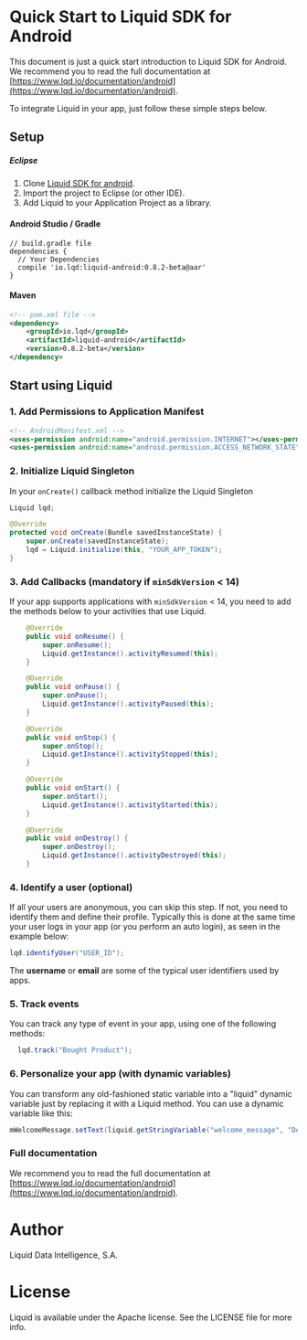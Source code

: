 # Quick Start to Liquid SDK for Android

This document is just a quick start introduction to Liquid SDK for Android. We recommend you to read the full documentation at [https://www.lqd.io/documentation/android](https://www.lqd.io/documentation/android).

To integrate Liquid in your app, just follow these simple steps below.

## Setup

##### Eclipse

1. Clone [Liquid SDK for android](https://github.com/lqd-io/liquid-sdk-android/).
2. Import the project to Eclipse (or other IDE).
3. Add Liquid to your Application Project as a library.

#### Android Studio / Gradle

```
// build.gradle file
dependencies {
  // Your Dependencies
  compile 'io.lqd:liquid-android:0.8.2-beta@aar'
}
```

#### Maven

```xml
<!-- pom.xml file -->
<dependency>
    <groupId>io.lqd</groupId>
    <artifactId>liquid-android</artifactId>
    <version>0.8.2-beta</version>
</dependency>
```

## Start using Liquid

### 1. Add Permissions to Application Manifest

```xml
<!-- AndroidManifest.xml -->
<uses-permission android:name="android.permission.INTERNET"></uses-permission>
<uses-permission android:name="android.permission.ACCESS_NETWORK_STATE"></uses-permission>
```

### 2. Initialize Liquid Singleton

In your `onCreate()` callback method initialize the Liquid Singleton
```java
Liquid lqd;

@Override
protected void onCreate(Bundle savedInstanceState) {
    super.onCreate(savedInstanceState);
    lqd = Liquid.initialize(this, "YOUR_APP_TOKEN");
}
```

### 3. Add Callbacks (mandatory if `minSdkVersion` < 14)

If your app supports applications with `minSdkVersion` < 14, you need to add the methods below to your activities that use Liquid.

```java
	@Override
	public void onResume() {
		super.onResume();
		Liquid.getInstance().activityResumed(this);
	}

	@Override
	public void onPause() {
		super.onPause();
		Liquid.getInstance().activityPaused(this);
	}

	@Override
	public void onStop() {
		super.onStop();
		Liquid.getInstance().activityStopped(this);
	}

	@Override
	public void onStart() {
		super.onStart();
		Liquid.getInstance().activityStarted(this);
	}

	@Override
	public void onDestroy() {
		super.onDestroy();
		Liquid.getInstance().activityDestroyed(this);
	}
```

### 4. Identify a user (optional)

If all your users are anonymous, you can skip this step. If not, you need to identify them and define their profile.
Typically this is done at the same time your user logs in your app (or you perform an auto login), as seen in the example below:

```java
lqd.identifyUser("USER_ID");
```

The **username** or **email** are some of the typical user identifiers used by apps.

### 5. Track events

You can track any type of event in your app, using one of the following methods:

```java
  lqd.track("Bought Product");
```

### 6. Personalize your app (with dynamic variables)

You can transform any old-fashioned static variable into a "liquid" dynamic variable just by replacing it with a Liquid method. You can use a dynamic variable like this:

```java
mWelcomeMessage.setText(liquid.getStringVariable("welcome_message", "Default Welcome!"));
```

### Full documentation

We recommend you to read the full documentation at [https://www.lqd.io/documentation/android](https://www.lqd.io/documentation/android).


# Author

Liquid Data Intelligence, S.A.

# License

Liquid is available under the Apache license. See the LICENSE file for more info.
